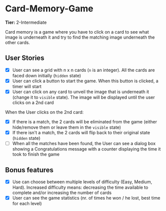 # Card-Memory-Game

**Tier:** 2-Intermediate

Card memory is a game where you have to click on a card to see what image is underneath it and try to find the matching image underneath the other cards.

## User Stories

- [x] User can see a grid with n x n cards (`n` is an integer). All the cards are faced down initially (`hidden` state)
- [x] User can click a button to start the game. When this button is clicked, a timer will start
- [x] User can click on any card to unveil the image that is underneath it (change it to `visible` state). The image will be displayed until the user clicks on a 2nd card

When the User clicks on the 2nd card:

- [x] If there is a match, the 2 cards will be eliminated from the game (either hide/remove them or leave them in the `visible` state)
- [x] If there isn't a match, the 2 cards will flip back to their original state (`hidden` state)
- [ ] When all the matches have been found, the User can see a dialog box showing a Congratulations message with a counter displaying the time it took to finish the game

## Bonus features

- [x] Use can choose between multiple levels of difficulty (Easy, Medium, Hard). Increased difficulty means: decreasing the time available to complete and/or increasing the number of cards
- [x] User can see the game statistics (nr. of times he won / he lost, best time for each level)
